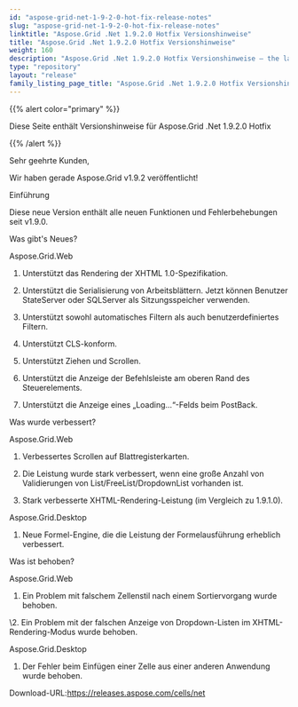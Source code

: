 ```yaml
---
id: "aspose-grid-net-1-9-2-0-hot-fix-release-notes"
slug: "aspose-grid-net-1-9-2-0-hot-fix-release-notes"
linktitle: "Aspose.Grid .Net 1.9.2.0 Hotfix Versionshinweise"
title: "Aspose.Grid .Net 1.9.2.0 Hotfix Versionshinweise"
weight: 160
description: "Aspose.Grid .Net 1.9.2.0 Hotfix Versionshinweise – the latest updates and fixes."
type: "repository"
layout: "release"
family_listing_page_title: "Aspose.Grid .Net 1.9.2.0 Hotfix Versionshinweise"
---
```

{{% alert color="primary" %}}

Diese Seite enthält Versionshinweise für Aspose.Grid .Net 1.9.2.0 Hotfix

{{% /alert %}}

Sehr geehrte Kunden,

Wir haben gerade Aspose.Grid v1.9.2 veröffentlicht!

Einführung

Diese neue Version enthält alle neuen Funktionen und Fehlerbehebungen seit v1.9.0.

Was gibt's Neues?

Aspose.Grid.Web

1. Unterstützt das Rendering der XHTML 1.0-Spezifikation.

2. Unterstützt die Serialisierung von Arbeitsblättern. Jetzt können Benutzer StateServer oder SQLServer als Sitzungsspeicher verwenden.

3. Unterstützt sowohl automatisches Filtern als auch benutzerdefiniertes Filtern.

4. Unterstützt CLS-konform.

5. Unterstützt Ziehen und Scrollen.

6. Unterstützt die Anzeige der Befehlsleiste am oberen Rand des Steuerelements.

7. Unterstützt die Anzeige eines „Loading...“-Felds beim PostBack.

Was wurde verbessert?

Aspose.Grid.Web

1. Verbessertes Scrollen auf Blattregisterkarten.

2. Die Leistung wurde stark verbessert, wenn eine große Anzahl von Validierungen von List/FreeList/DropdownList vorhanden ist.

3. Stark verbesserte XHTML-Rendering-Leistung (im Vergleich zu 1.9.1.0).

Aspose.Grid.Desktop

1. Neue Formel-Engine, die die Leistung der Formelausführung erheblich verbessert.

Was ist behoben?

Aspose.Grid.Web

1. Ein Problem mit falschem Zellenstil nach einem Sortiervorgang wurde behoben.

\2. Ein Problem mit der falschen Anzeige von Dropdown-Listen im XHTML-Rendering-Modus wurde behoben.

Aspose.Grid.Desktop

1. Der Fehler beim Einfügen einer Zelle aus einer anderen Anwendung wurde behoben.

 Download-URL:<https://releases.aspose.com/cells/net>
